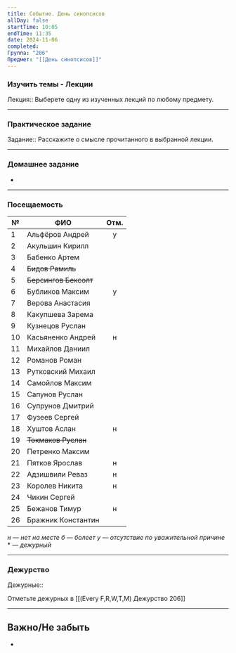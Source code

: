 ```yaml
---
title: Событие. День синопсисов
allDay: false
startTime: 10:05
endTime: 11:35
date: 2024-11-06
completed: 
Группа: "206"
Предмет: "[[День синопсисов]]"
---
```

### Изучить темы - Лекции

Лекция:: Выберете одну из изученных лекций по любому предмету.

---
### Практическое задание

Задание:: Расскажите о смысле прочитанного в выбранной лекции.

---
### Домашнее задание

- 

---
### Посещаемость

| №   | ФИО                   | Отм. |
| --- | --------------------- | :--: |
| 1   | Альфёров Андрей       |  у   |
| 2   | Акульшин Кирилл       |      |
| 3   | Бабенко Артем         |      |
| 4   | ~~Бидов Рамиль~~      |      |
| 5   | ~~Берсингов Бексолт~~ |      |
| 6   | Бубликов Максим       |  у   |
| 7   | Верова Анастасия      |      |
| 8   | Какупшева Зарема      |      |
| 9   | Кузнецов Руслан       |      |
| 10  | Касьяненко Андрей     |  н   |
| 11  | Михайлов Даниил       |      |
| 12  | Романов Роман         |      |
| 13  | Рутковский Михаил     |      |
| 14  | Самойлов Максим       |      |
| 15  | Сапунов Руслан        |      |
| 16  | Супрунов Дмитрий      |      |
| 17  | Фузеев Сергей         |      |
| 18  | Хуштов Аслан          |  н   |
| 19  | ~~Токмаков Руслан~~   |      |
| 20  | Петренко Максим       |      |
| 21  | Пятков Ярослав        |  н   |
| 22  | Адзишвили Реваз       |  н   |
| 23  | Королев Никита        |  н   |
| 24  | Чикин Сергей          |      |
| 25  | Бежанов Тимур         |  н   |
| 26  | Бражник Константин    |      |
*н — нет на месте
б — болеет
у — отсутствие по уважительной причине*
\* — *дежурный*

---
### Дежурство

Дежурные:: 

Отметьте дежурных в [[(Every F,R,W,T,M) Дежурство 206]]

---
## Важно/Не забыть

- 